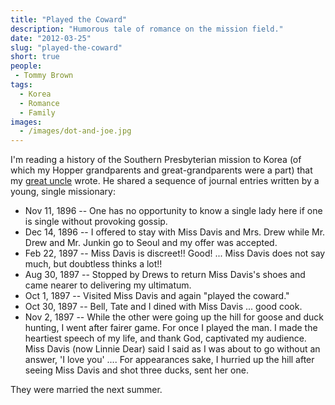 ```yaml
---
title: "Played the Coward"
description: "Humorous tale of romance on the mission field."
date: "2012-03-25"
slug: "played-the-coward"
short: true
people:
 - Tommy Brown
tags:
  - Korea
  - Romance
  - Family
images:
  - /images/dot-and-joe.jpg
---
```

I'm reading a history of the Southern Presbyterian mission to Korea (of which my Hopper grandparents and great-grandparents were a part) that my [great uncle](https://en.wikipedia.org/wiki/G._Thompson_Brown) wrote. He shared a sequence of journal entries written by a young, single missionary:

* Nov 11, 1896 -- One has no opportunity to know a single lady here if one is single without provoking gossip.
* Dec 14, 1896 -- I offered to stay with Miss Davis and Mrs. Drew while Mr. Drew and Mr. Junkin go to Seoul and my offer was accepted.
* Feb 22, 1897 -- Miss Davis is discreet!! Good! ... Miss Davis does not say much, but doubtless thinks a lot!!
* Aug 30, 1897 -- Stopped by Drews to return Miss Davis's shoes and came nearer to delivering my ultimatum.
* Oct 1, 1897 -- Visited Miss Davis and again "played the coward."
* Oct 30, 1897 -- Bell, Tate and I dined with Miss Davis ... good cook.
* Nov 2, 1897 -- While the other were going up the hill for goose and duck hunting, I went after fairer game. For once I played the man. I made the heartiest speech of my life, and thank God, captivated my audience. Miss Davis (now Linnie Dear) said I said as I was about to go without an answer, 'I love you' .... For appearances sake, I hurried up the hill after seeing Miss Davis and shot three ducks, sent her one.

They were married the next summer.